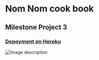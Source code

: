 # Nom Nom cook book

## Milestone Project 3

### [Depoyment on Heroku](https://noom-noom-cookbook.herokuapp.com/)

![Image description]("https://github.com/DejanHinic/cook_book/blob/bb83b16876497a380a1317e79b14f1a96e95e32c/static/images/screencapture-noom-noom-cookbook-herokuapp-com-1583152419684.png")